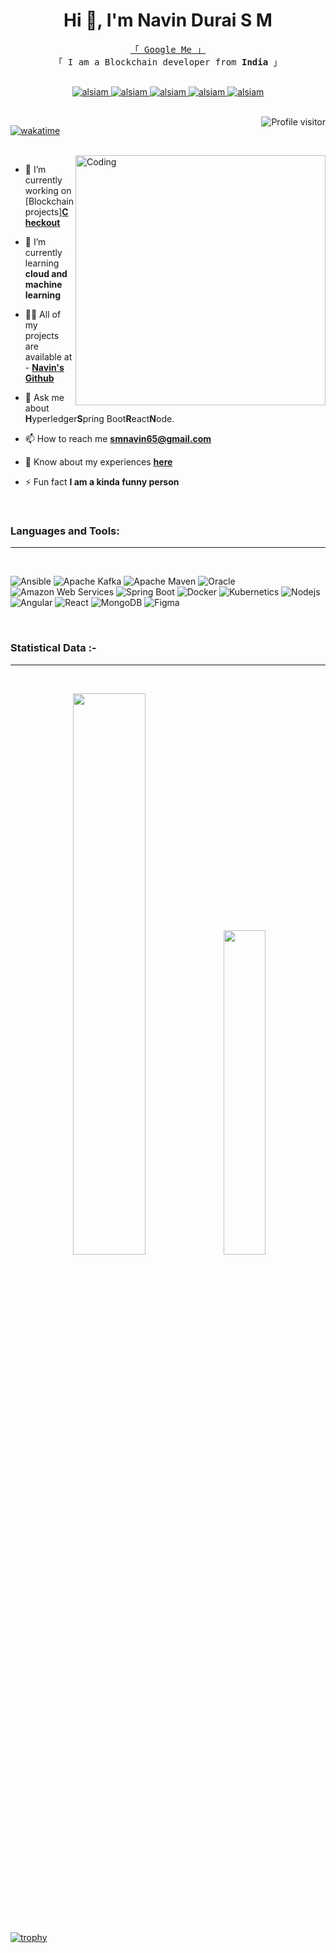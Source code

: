 <h1 align="center">Hi 👋, I'm Navin Durai S M</h1>

<p align="center"> 
  <samp>
    <a href="https://www.google.com/search?q=navin+durai+s+m&oq=navin+durai+s+m&gs_lcrp=EgZjaHJvbWUyBggAEEUYOTIGCAEQRRhAMgYIAhBFGDwyBggDEEUYPDIGCAQQRRg80gEINjE1OGowajeoAgCwAgA&sourceid=chrome&ie=UTF-8">「 Google Me 」</a>
    <br>
    「 I am a Blockchain developer from <b>India</b> 」
    <br>
    <br>
  </samp>
</p>

<p align="center">
 <a href="https://navindurai.netlify.app/" target="blank">
  <img src="https://img.shields.io/badge/Website-DC143C?style=for-the-badge&logo=medium&logoColor=white" alt="alsiam" />
 </a>
 <a href="https://www.linkedin.com/in/smnavindurai/" target="_blank">
  <img src="https://img.shields.io/badge/LinkedIn-0077B5?style=for-the-badge&logo=linkedin&logoColor=white" alt="alsiam"/>
 </a>
 <a href="https://instagram.com/" target="_blank">
  <img src="https://img.shields.io/badge/Instagram-fe4164?style=for-the-badge&logo=instagram&logoColor=white" alt="alsiam" />
 </a> 
 <a href="https://www.codechef.com/users/" target="_blank">
  <img src="https://img.shields.io/badge/Codechef-20BEFF?&style=for-the-badge&logo=google&logoColor=white" alt="alsiam"  />
  </a> 
  <a href="https://www.hackerrank.com/" target="_blank">
  <img src="https://img.shields.io/badge/HackerRank-50REFF?&style=for-the-badge&logo=hackerrank&logoColor=white" alt="alsiam"  />
  </a> 
</p>

<br/>

<a href="https://komarev.com/ghpvc/?username=alsiam">
  <img align="right" src="https://komarev.com/ghpvc/?username=Navin3d&label=Visitors&color=0e75b6&style=flat" alt="Profile visitor" />
</a>


[![wakatime](https://wakatime.com/badge/user/eebb3dd8-d9b2-40de-9b88-6fd6cac99dbc.svg)](https://wakatime.com/@eebb3dd8-d9b2-40de-9b88-6fd6cac99dbc)

<br/>

<img align="right" alt="Coding" width="400" src="https://img.freepik.com/free-vector/cartoon-working-day-scene-illustration_52683-62607.jpg">

- 🔭 I’m currently working on [Blockchain projects]<a href="https://github.com/Navin3d" target="blank">**Checkout**</a>

- 🌱 I’m currently learning **cloud and machine learning**

- 👨‍💻 All of my projects are available at - <a href="https://github.com/Navin3d?tab=repositories/" target="blank">**Navin's Github**</a>

- 💬 Ask me about **H**yperledger**S**pring Boot**R**eact**N**ode.

- 📫 How to reach me **smnavin65@gmail.com**

- 📄 Know about my experiences  <a href="https://www.linkedin.com/in/smnavindurai/" target="blank">**here**</a>

- ⚡ Fun fact **I am a kinda funny person**
  
<br/>
<h3 align="left">Languages and Tools:</h3>
<hr/>
<br/>

![Ansible](https://img.shields.io/badge/Ansible-000000?style=for-the-badge&logo=ansible&logoColor=white)
![Apache Kafka](https://img.shields.io/badge/Apache_Kafka-231F20?style=for-the-badge&logo=apache-kafka&logoColor=white)
![Apache Maven](https://img.shields.io/badge/apache_maven-C71A36?style=for-the-badge&logo=apachemaven&logoColor=white)
![Oracle](https://img.shields.io/badge/Oracle-F80000?style=for-the-badge&logo=Oracle&logoColor=white)
![Amazon Web Services](https://img.shields.io/badge/Amazon_AWS-FF9900?style=for-the-badge&logo=amazonaws&logoColor=white)
![Spring Boot](https://img.shields.io/badge/Spring-6DB33F?style=for-the-badge&logo=spring&logoColor=white)
![Docker](https://img.shields.io/badge/Docker-2CA5E0?style=for-the-badge&logo=docker&logoColor=white)
![Kubernetics](https://img.shields.io/badge/kubernetes-326ce5.svg?&style=for-the-badge&logo=kubernetes&logoColor=white)
![Nodejs](https://img.shields.io/badge/Nodejs-3C873A?style=for-the-badge&labelColor=black&logo=node.js&logoColor=3C873A)
![Angular](https://img.shields.io/badge/Angular-007acc?style=for-the-badge&labelColor=black&logo=angular&logoColor=007acc)
![React](https://img.shields.io/badge/-React-61DBFB?style=for-the-badge&labelColor=black&logo=react&logoColor=61DBFB)
![MongoDB](https://img.shields.io/badge/MongoDB-4EA94B?style=for-the-badge&logo=mongodb&logoColor=white)
![Figma](https://img.shields.io/badge/Figma-20232A?style=for-the-badge&logo=figma&logoColor=61DAFB)

<br/>
<h3>Statistical Data :-</h3>
<hr/>
<br/>
<p align="center">
  <img src="https://github-readme-stats.vercel.app/api?username=Navin3d&show_icons=true&locale=en&bg_color=0d1117&text_color=ffffff&repo=convoychat" width="48%" />
  <img src="https://github-readme-stats.vercel.app/api/top-langs/?username=Navin3d&show_icons=true&locale=en&bg_color=0d1117&text_color=ffffff&layout=compact" width="36.5%"/>
</p> 

<br>

<br/>

<br></br>

<a align="center" href="https://github.com/Navin3d/github-profile-trophy">
            <img src="https://github-profile-trophy.vercel.app/?username=Navin3d&row=1&column=10&theme=darkhub" alt="trophy">
</a>
